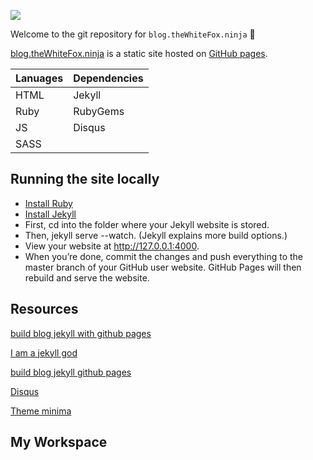![](http://thewhitefox.ninja/img/theWhiteFoxLogo04-GitHub.svg)

Welcome to the git repository for `blog.theWhiteFox.ninja` :rocket: 

[blog.theWhiteFox.ninja](http://blog.theWhiteFox.ninja) is a static site hosted on [GitHub pages](http://pages.github.com/).

| Lanuages     | Dependencies 	  | 
| ------------ | :--------------- |
| HTML 		   | Jekyll   	  |
| Ruby		   | RubyGems     |
| JS           |  Disqus	  |
| SASS         |              |



## Running the site locally
 - [Install Ruby](https://www.ruby-lang.org/en/installation/)
 - [Install Jekyll](http://jekyllrb.com/)
 - First, cd into the folder where your Jekyll website is stored.
 - Then, jekyll serve --watch. (Jekyll explains more build options.)
 - View your website at http://127.0.0.1:4000.
 - When you’re done, commit the changes and push everything to the master branch of your GitHub user website. GitHub Pages will then rebuild and serve the website.


## Resources

[build blog jekyll with github pages](https://www.smashingmagazine.com/2014/08/build-blog-jekyll-github-pages/)

[I am a jekyll god](http://garthdb.com/writings/i-am-a-jekyll-god/)

[build blog jekyll github pages](https://www.smashingmagazine.com/2014/08/build-blog-jekyll-github-pages/)

[Disqus](https://disqus.com/)

[Theme minima](https://github.com/jekyll/minima)

## My Workspace
